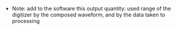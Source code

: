 - Note: add to the software this output quantity: used range of the digitizer
  by the composed waveform, and by the data taken to processing

